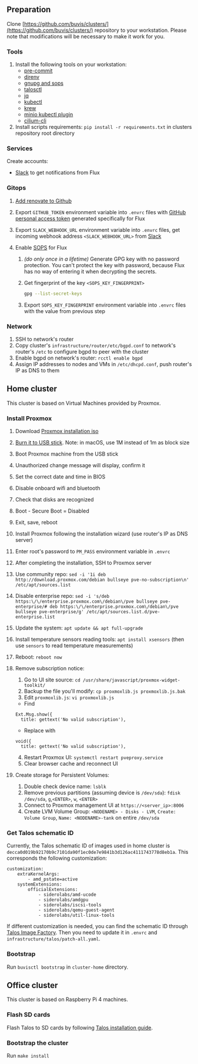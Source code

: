 ## Preparation

Clone [https://github.com/buvis/clusters/](https://github.com/buvis/clusters/) repository to your workstation. Please note that modifications will be necessary to make it work for you.

### Tools

1. Install the following tools on your workstation:
   - [pre-commit](https://pre-commit.com/#installation)
   - [direnv](https://direnv.net/docs/installation.html)
   - [gnupg and sops](https://fluxcd.io/docs/guides/mozilla-sops)
   - [talosctl](https://github.com/siderolabs/talos/releases)
   - [jq](https://stedolan.github.io/jq/download)
   - [kubectl](https://kubernetes.io/docs/tasks/tools/#kubectl)
   - [krew](https://krew.sigs.k8s.io/docs/user-guide/setup/install)
   - [minio kubectl plugin](https://github.com/minio/operator/tree/master/kubectl-minio)
   - [cilium-cli](https://docs.cilium.io/en/stable/gettingstarted/k8s-install-default/#install-the-cilium-cli)
2. Install scripts requirements: `pip install -r requirements.txt` in clusters repository root directory

### Services

Create accounts:

- [Slack](https://slack.com/get-started#/createnew) to get notifications from Flux

### Gitops

1. [Add renovate to Github](https://github.com/marketplace/renovate)
2. Export `GITHUB_TOKEN` environment variable into `.envrc` files with [GitHub personal access token](https://github.com/settings/tokens) generated specifically for Flux
3. Export `SLACK_WEBHOOK_URL` environment variable into `.envrc` files, get incoming webhook address `<SLACK_WEBHOOK_URL>` from [Slack](https://api.slack.com/apps)
4. Enable [SOPS](https://github.com/mozilla/sops) for Flux

   1. _(do only once in a lifetime)_ Generate GPG key with no password protection. You can't protect the key with password, because Flux has no way of entering it when decrypting the secrets.
   2. Get fingerprint of the key `<SOPS_KEY_FINGERPRINT>`

      ```bash
      gpg --list-secret-keys
      ```

   3. Export `SOPS_KEY_FINGERPRINT` environment variable into `.envrc` files with the value from previous step

### Network

1. SSH to network's router
2. Copy cluster's `infrastructure/router/etc/bgpd.conf` to network's router's `/etc` to configure bgpd to peer with the cluster
3. Enable bgpd on network's router: `rcctl enable bgpd`
4. Assign IP addresses to nodes and VMs in `/etc/dhcpd.conf`, push router's IP as DNS to them

## Home cluster

This cluster is based on Virtual Machines provided by Proxmox.

### Install Proxmox

1. Download [Proxmox installation iso](https://www.proxmox.com/en/downloads/category/iso-images-pve)
2. [Burn it to USB stick](https://pve.proxmox.com/wiki/Prepare_Installation_Media). Note: in macOS, use 1M instead of 1m as block size
3. Boot Proxmox machine from the USB stick
4. Unauthorized change message will display, confirm it
5. Set the correct date and time in BIOS
6. Disable onboard wifi and bluetooth
7. Check that disks are recognized
8. Boot - Secure Boot = Disabled
9. Exit, save, reboot
10. Install Proxmox following the installation wizard (use router's IP as DNS server)
11. Enter root's password to `PM_PASS` environment variable in `.envrc`
12. After completing the installation, SSH to Proxmox server
13. Use community repo: `sed -i '1i deb http://download.proxmox.com/debian bullseye pve-no-subscription\n' /etc/apt/sources.list`
14. Disable enterprise repo: `sed -i 's/deb https:\/\/enterprise.proxmox.com\/debian\/pve bullseye pve-enterprise/# deb https:\/\/enterprise.proxmox.com\/debian\/pve bullseye pve-enterprise/g' /etc/apt/sources.list.d/pve-enterprise.list`
15. Update the system: `apt update && apt full-upgrade`
16. Install temperature sensors reading tools: `apt install xsensors` (then use `sensors` to read temperature measurements)
17. Reboot: `reboot now`
18. Remove subscription notice:

    1. Go to UI site source: `cd /usr/share/javascript/proxmox-widget-toolkit/`
    2. Backup the file you'll modify: `cp proxmoxlib.js proxmoxlib.js.bak`
    3. Edit `proxmoxlib.js`: `vi proxmoxlib.js`

    - Find

    ```
    Ext.Msg.show({
      title: gettext('No valid subscription'),
    ```

    - Replace with

    ```
    void({
      title: gettext('No valid subscription'),
    ```

    4. Restart Proxmox UI: `systemctl restart pveproxy.service`
    5. Clear browser cache and reconnect UI

19. Create storage for Persistent Volumes:
    1. Double check device name: `lsblk`
    2. Remove previous partitions (assuming device is `/dev/sda`): `fdisk /dev/sda`, `g`,`<ENTER>`, `w`, `<ENTER>`
    3. Connect to Proxmox management UI at `https://<server_ip>:8006`
    4. Create LVM Volume Group: `<NODENAME> - Disks - LVM`, `Create: Volume Group`, `Name: <NODENAME>-tank` on entire `/dev/sda`

### Get Talos schematic ID

Currently, the Talos schematic ID of images used in home cluster is `decca0d019b92170b9c7101da90f1ec0de7e9841b3d126ac4111743778d8eb1a`. This corresponds the following customization:

```
customization:
    extraKernelArgs:
        - amd_pstate=active
    systemExtensions:
        officialExtensions:
            - siderolabs/amd-ucode
            - siderolabs/amdgpu
            - siderolabs/iscsi-tools
            - siderolabs/qemu-guest-agent
            - siderolabs/util-linux-tools
```

If different customization is needed, you can find the schematic ID through [Talos Image Factory](https://factory.talos.dev). Then you need to update it in `.envrc` and `infrastructure/talos/patch-all.yaml`.

### Bootstrap

Run `buvisctl bootstrap` in `cluster-home` directory.

## Office cluster

This cluster is based on Raspberry Pi 4 machines.

### Flash SD cards

Flash Talos to SD cards by following [Talos installation guide](https://www.talos.dev/v1.2/talos-guides/install/single-board-computers/rpi_4/).

### Bootstrap the cluster

Run `make install`
